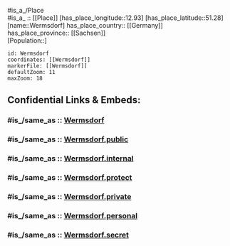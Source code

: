 ﻿---
confidential: public
isDeleted: false
location:
- 51.28
- 12.93
mapmarker: city
mapzoom:
- 7
- 12
SpocWebEntityId: 35551
tags:
- geo/City
type: City
---

#is_a_/Place  
#is_a_ :: [[Place]] 
[has_place_longitude::12.93] 
[has_place_latitude::51.28] 
[name::Wermsdorf] 
has_place_country:: [[Germany]]  
has_place_province:: [[Sachsen]]  
[Population::] 



```leaflet
id: Wermsdorf
coordinates: [[Wermsdorf]] 
markerFile: [[Wermsdorf]] 
defaultZoom: 11 
maxZoom: 18
```


## Confidential Links & Embeds: 

### #is_/same_as :: [Wermsdorf](/_Standards/Earth/Continent/Europe/Europe~Central/Germany/Germany~East/Sachsen/counties~Sachsen/Nordsachsen/cities~Nordsachsen/Wermsdorf.md) 

### #is_/same_as :: [Wermsdorf.public](/_public/Earth/Continent/Europe/Europe~Central/Germany/Germany~East/Sachsen/counties~Sachsen/Nordsachsen/cities~Nordsachsen/Wermsdorf.public.md) 

### #is_/same_as :: [Wermsdorf.internal](/_internal/Earth/Continent/Europe/Europe~Central/Germany/Germany~East/Sachsen/counties~Sachsen/Nordsachsen/cities~Nordsachsen/Wermsdorf.internal.md) 

### #is_/same_as :: [Wermsdorf.protect](/_protect/Earth/Continent/Europe/Europe~Central/Germany/Germany~East/Sachsen/counties~Sachsen/Nordsachsen/cities~Nordsachsen/Wermsdorf.protect.md) 

### #is_/same_as :: [Wermsdorf.private](/_private/Earth/Continent/Europe/Europe~Central/Germany/Germany~East/Sachsen/counties~Sachsen/Nordsachsen/cities~Nordsachsen/Wermsdorf.private.md) 

### #is_/same_as :: [Wermsdorf.personal](/_personal/Earth/Continent/Europe/Europe~Central/Germany/Germany~East/Sachsen/counties~Sachsen/Nordsachsen/cities~Nordsachsen/Wermsdorf.personal.md) 

### #is_/same_as :: [Wermsdorf.secret](/_secret/Earth/Continent/Europe/Europe~Central/Germany/Germany~East/Sachsen/counties~Sachsen/Nordsachsen/cities~Nordsachsen/Wermsdorf.secret.md)


